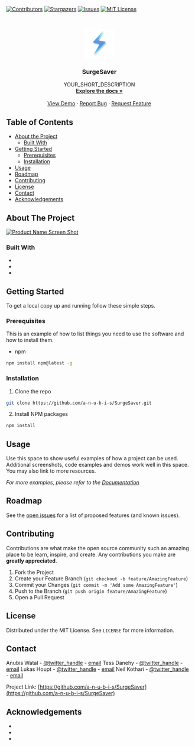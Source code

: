 [![Contributors][contributors-shield]][contributors-url]
[![Stargazers][stars-shield]][stars-url]
[![Issues][issues-shield]][issues-url]
[![MIT License][license-shield]][license-url]

<!-- PROJECT LOGO -->
<br />
<p align="center">
  <a href="https://github.com/a-n-u-b-i-s/SurgeSaver">
    <img src="images/logo.png" alt="Logo" width="80" height="80">
  </a>

  <h3 align="center">SurgeSaver</h3>

  <p align="center">
    YOUR_SHORT_DESCRIPTION
    <br />
    <a href="https://github.com/a-n-u-b-i-s/SurgeSaver"><strong>Explore the docs »</strong></a>
    <br />
    <br />
    <a href="https://surgesaver.com">View Demo</a>
    ·
    <a href="https://github.com/a-n-u-b-i-s/SurgeSaver/issues">Report Bug</a>
    ·
    <a href="https://github.com/a-n-u-b-i-s/SurgeSaver/issues">Request Feature</a>
  </p>
</p>

<!-- TABLE OF CONTENTS -->

## Table of Contents

- [About the Project](#about-the-project)
  - [Built With](#built-with)
- [Getting Started](#getting-started)
  - [Prerequisites](#prerequisites)
  - [Installation](#installation)
- [Usage](#usage)
- [Roadmap](#roadmap)
- [Contributing](#contributing)
- [License](#license)
- [Contact](#contact)
- [Acknowledgements](#acknowledgements)

<!-- ABOUT THE PROJECT -->

## About The Project

[![Product Name Screen Shot][product-screenshot]](https://example.com)

### Built With

- []()
- []()
- []()

<!-- GETTING STARTED -->

## Getting Started

To get a local copy up and running follow these simple steps.

### Prerequisites

This is an example of how to list things you need to use the software and how to install them.

- npm

```sh
npm install npm@latest -g
```

### Installation

1. Clone the repo

```sh
git clone https://github.com/a-n-u-b-i-s/SurgeSaver.git
```

2. Install NPM packages

```sh
npm install
```

<!-- USAGE EXAMPLES -->

## Usage

Use this space to show useful examples of how a project can be used. Additional screenshots, code examples and demos work well in this space. You may also link to more resources.

_For more examples, please refer to the [Documentation](https://example.com)_

<!-- ROADMAP -->

## Roadmap

See the [open issues](https://github.com/a-n-u-b-i-s/SurgeSaver/issues) for a list of proposed features (and known issues).

<!-- CONTRIBUTING -->

## Contributing

Contributions are what make the open source community such an amazing place to be learn, inspire, and create. Any contributions you make are **greatly appreciated**.

1. Fork the Project
2. Create your Feature Branch (`git checkout -b feature/AmazingFeature`)
3. Commit your Changes (`git commit -m 'Add some AmazingFeature'`)
4. Push to the Branch (`git push origin feature/AmazingFeature`)
5. Open a Pull Request

<!-- LICENSE -->

## License

Distributed under the MIT License. See `LICENSE` for more information.

<!-- CONTACT -->

## Contact

Anubis Watal - [@twitter_handle](https://twitter.com/twitter_handle) - [email](mailto:)
Tess Danehy - [@twitter_handle](https://twitter.com/twitter_handle) - [email](mailto:)
Lukas Houpt - [@twitter_handle](https://twitter.com/twitter_handle) - [email](mailto:)
Neil Kothari - [@twitter_handle](https://twitter.com/twitter_handle) - [email](mailto:)

Project Link: [https://github.com/a-n-u-b-i-s/SurgeSaver](https://github.com/a-n-u-b-i-s/SurgeSaver)

<!-- ACKNOWLEDGEMENTS -->

## Acknowledgements

- []()
- []()
- []()

<!-- MARKDOWN LINKS & IMAGES -->
<!-- https://www.markdownguide.org/basic-syntax/#reference-style-links -->

[contributors-shield]: https://img.shields.io/github/contributors/a-n-u-b-i-s/SurgeSaver.svg?style=flat-square
[contributors-url]: https://github.com/a-n-u-b-i-s/SurgeSaver/graphs/contributors
[forks-shield]: https://img.shields.io/github/forks/a-n-u-b-i-s/SurgeSaver.svg?style=flat-square
[forks-url]: https://github.com/a-n-u-b-i-s/SurgeSaver/network/members
[stars-shield]: https://img.shields.io/github/stars/a-n-u-b-i-s/SurgeSaver.svg?style=flat-square
[stars-url]: https://github.com/a-n-u-b-i-s/SurgeSaver/stargazers
[issues-shield]: https://img.shields.io/github/issues/a-n-u-b-i-s/SurgeSaver.svg?style=flat-square
[issues-url]: https://github.com/a-n-u-b-i-s/SurgeSaver/issues
[license-shield]: https://img.shields.io/github/license/a-n-u-b-i-s/SurgeSaver.svg?style=flat-square
[license-url]: https://github.com/a-n-u-b-i-s/SurgeSaver/blob/master/LICENSE.txt
[product-screenshot]: images/screenshot.png
